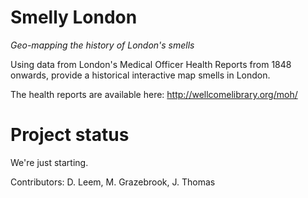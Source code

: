# Smelly London
_Geo-mapping the history of London's smells_

Using data from London's Medical Officer Health Reports from 1848 onwards, provide a historical interactive map smells in London.

The health reports are available here:
http://wellcomelibrary.org/moh/

# Project status
We're just starting. 

Contributors: D. Leem, M. Grazebrook, J. Thomas